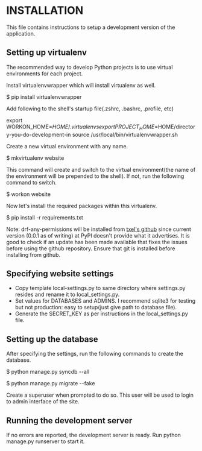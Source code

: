 INSTALLATION
============

This file contains instructions to setup a development version of the application.


Setting up virtualenv
---------------------

The recommended way to develop Python projects is to use virtual environments for each project.

Install virtualenvwrapper which will install virtualenv as well.

$ pip install virtualenvwrapper

Add following to the shell's startup file(.zshrc, .bashrc, .profile, etc)

export WORKON_HOME=$HOME/.virtualenvs
export PROJECT_HOME=$HOME/directory-you-do-development-in
source /usr/local/bin/virtualenvwrapper.sh

Create a new virtual environment with any name.

$ mkvirtualenv website

This command will create and switch to the virtual environment(the name of the environment will be prepended to the shell).
If not, run the following command to switch.

$ workon website

Now let's install the required packages within this virtualenv.

$ pip install -r requirements.txt

Note: drf-any-permissions will be installed from [txel's github](https://github.com/txels/drf-any-permissions) since current version
(0.0.1 as of writing) at PyPI doesn't provide what it advertises. It is good to check if an update has been made available that
fixes the issues before using the github repository. Ensure that git is installed before installing from github.


Specifying website settings
---------------------------

- Copy template local-settings.py to same directory where settings.py resides and rename it to local_settings.py.
- Set values for DATABASES and ADMINS. I recommend sqlite3 for testing but not production: easy to setup(just give path to database file).
- Generate the SECRET_KEY as per instructions in the local_settings.py file.


Setting up the database
-----------------------

After specifying the settings, run the following commands to create the database.

$ python manage.py syncdb --all

$ python manage.py migrate --fake

Create a superuser when prompted to do so. This user will be used to login to admin interface of the site.


Running the development server
---------------------------

If no errors are reported, the development server is ready. Run python manage.py runserver to start it.
